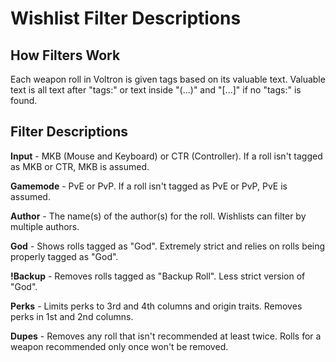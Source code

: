 # Wishlist Filter Descriptions

## How Filters Work

Each weapon roll in Voltron is given tags based on its valuable text. Valuable text is all text after "tags:" or text inside "(...)" and "[...]" if no "tags:" is found.

## Filter Descriptions

**Input** - MKB (Mouse and Keyboard) or CTR (Controller). If a roll isn't tagged as MKB or CTR, MKB is assumed.

**Gamemode** - PvE or PvP. If a roll isn't tagged as PvE or PvP, PvE is assumed.

**Author** - The name(s) of the author(s) for the roll. Wishlists can filter by multiple authors.

**God** - Shows rolls tagged as "God". Extremely strict and relies on rolls being properly tagged as "God".

**!Backup** - Removes rolls tagged as "Backup Roll". Less strict version of "God".

**Perks** - Limits perks to 3rd and 4th columns and origin traits. Removes perks in 1st and 2nd columns.

**Dupes** - Removes any roll that isn't recommended at least twice. Rolls for a weapon recommended only once won't be removed.
